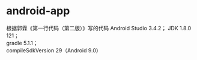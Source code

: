 # android-app
根据郭霖《第一行代码（第二版）》写的代码
Android Studio 3.4.2； 
JDK 1.8.0 121；  
gradle 5.1.1；  
compileSdkVersion 29（Android 9.0）
